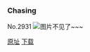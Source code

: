 ### Chasing
No.2931
![图片不见了~~~](https://imgs.xkcd.com/comics/chasing.png)

[原址](https://xkcd.com//2931) [下载](https://imgs.xkcd.com/comics/chasing.png)

